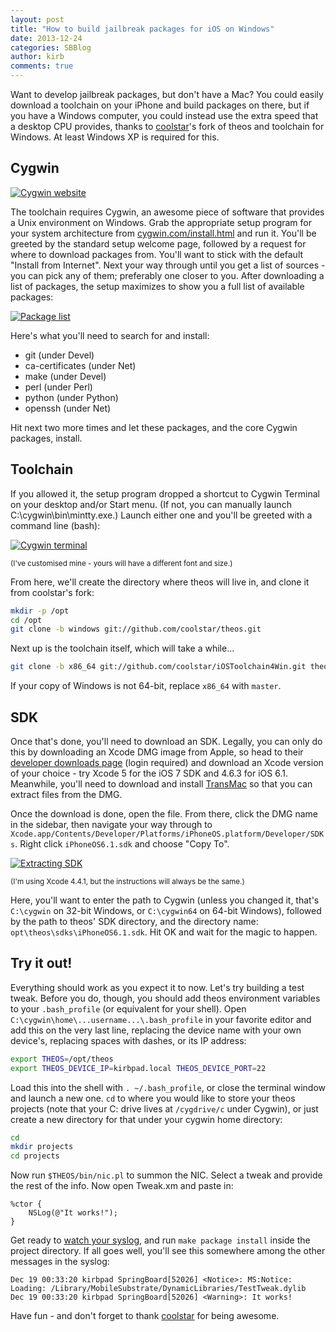 ```yaml
---
layout: post
title: "How to build jailbreak packages for iOS on Windows"
date: 2013-12-24
categories: SBBlog
author: kirb
comments: true
---
```


Want to develop jailbreak packages, but don't have a Mac? You could easily download a toolchain on your iPhone and build packages on there, but if you have a Windows computer, you could instead use the extra speed that a desktop CPU provides, thanks to [coolstar](http://coolstar.org)'s fork of theos and toolchain for Windows. At least Windows XP is required for this.

<!--more-->

## Cygwin
[![Cygwin website](//cdn.hbang.ws/sharedinstance/wp-content/uploads/2013/12/Screen-Shot-2013-12-13-at-4.10.16-pm-1024x766.png)](//cdn.hbang.ws/sharedinstance/wp-content/uploads/2013/12/Screen-Shot-2013-12-13-at-4.10.16-pm.png)

The toolchain requires Cygwin, an awesome piece of software that provides a Unix environment on Windows. Grab the appropriate setup program for your system architecture from [cygwin.com/install.html](https://sourceware.org/cygwin/install.html) and run it. You'll be greeted by the standard setup welcome page, followed by a request for where to download packages from. You'll want to stick with the default "Install from Internet". Next your way through until you get a list of sources - you can pick any of them; preferably one closer to you. After downloading a list of packages, the setup maximizes to show you a full list of available packages:

[![Package list](//cdn.hbang.ws/sharedinstance/wp-content/uploads/2013/12/Screen-Shot-2013-12-19-at-1.12.51-am.png)](//cdn.hbang.ws/sharedinstance/wp-content/uploads/2013/12/Screen-Shot-2013-12-19-at-1.12.51-am.png)

Here's what you'll need to search for and install:

* git (under Devel)
* ca-certificates (under Net)
* make (under Devel)
* perl (under Perl)
* python (under Python)
* openssh (under Net)

Hit next two more times and let these packages, and the core Cygwin packages, install.

## Toolchain
If you allowed it, the setup program dropped a shortcut to Cygwin Terminal on your desktop and/or Start menu. (If not, you can manually launch C:\cygwin\bin\mintty.exe.) Launch either one and you'll be greeted with a command line (bash):

[![Cygwin terminal](//cdn.hbang.ws/sharedinstance/wp-content/uploads/2013/12/Screen-Shot-2013-12-19-at-1.27.03-am.png)](//cdn.hbang.ws/sharedinstance/wp-content/uploads/2013/12/Screen-Shot-2013-12-19-at-1.27.03-am.png)

<small>(I've customised mine - yours will have a different font and size.)</small>

From here, we'll create the directory where theos will live in, and clone it from coolstar's fork:

``` bash
mkdir -p /opt
cd /opt
git clone -b windows git://github.com/coolstar/theos.git
```

Next up is the toolchain itself, which will take a while...

``` bash
git clone -b x86_64 git://github.com/coolstar/iOSToolchain4Win.git theos/toolchain/windows/iphone
```

If your copy of Windows is not 64-bit, replace `x86_64` with `master`.

## SDK
Once that's done, you'll need to download an SDK. Legally, you can only do this by downloading an Xcode DMG image from Apple, so head to their [developer downloads page](https://developer.apple.com/downloads/index.action) (login required) and download an Xcode version of your choice - try Xcode 5 for the iOS 7 SDK and 4.6.3 for iOS 6.1. Meanwhile, you'll need to download and install [TransMac](http://www.acutesystems.com) so that you can extract files from the DMG.

Once the download is done, open the file. From there, click the DMG name in the sidebar, then navigate your way through to `Xcode.app/Contents/Developer/Platforms/iPhoneOS.platform/Developer/SDKs`. Right click `iPhoneOS6.1.sdk` and choose "Copy To".

[![Extracting SDK](//cdn.hbang.ws/sharedinstance/wp-content/uploads/2013/12/Screen-Shot-2013-12-24-at-6.53.11-pm.png)](//cdn.hbang.ws/sharedinstance/wp-content/uploads/2013/12/Screen-Shot-2013-12-24-at-6.53.11-pm.png)

<small>(I'm using Xcode 4.4.1, but the instructions will always be the same.)</small>

Here, you'll want to enter the path to Cygwin (unless you changed it, that's `C:\cygwin` on 32-bit Windows, or `C:\cygwin64` on 64-bit Windows), followed by the path to theos' SDK directory, and the directory name: `opt\theos\sdks\iPhoneOS6.1.sdk`. Hit OK and wait for the magic to happen.

## Try it out!
Everything should work as you expect it to now. Let's try building a test tweak. Before you do, though, you should add theos environment variables to your `.bash_profile` (or equivalent for your shell). Open `C:\cygwin\home\...username...\.bash_profile` in your favorite editor and add this on the very last line, replacing the device name with your own device's, replacing spaces with dashes, or its IP address:

``` bash
export THEOS=/opt/theos
export THEOS_DEVICE_IP=kirbpad.local THEOS_DEVICE_PORT=22
```

Load this into the shell with `. ~/.bash_profile`, or close the terminal window and launch a new one. `cd` to where you would like to store your theos projects (note that your C: drive lives at `/cygdrive/c` under Cygwin), or just create a new directory for that under your cygwin home directory:

``` bash
cd
mkdir projects
cd projects
```

Now run `$THEOS/bin/nic.pl` to summon the NIC. Select a tweak and provide the rest of the info. Now open Tweak.xm and paste in:

``` objc
%ctor {
	NSLog(@"It works!");
}
```

Get ready to [watch your syslog](http://gist.io/5128340), and run `make package install` inside the project directory. If all goes well, you'll see this somewhere among the other messages in the syslog:

``` plain
Dec 19 00:33:20 kirbpad SpringBoard[52026] <Notice>: MS:Notice: Loading: /Library/MobileSubstrate/DynamicLibraries/TestTweak.dylib
Dec 19 00:33:20 kirbpad SpringBoard[52026] <Warning>: It works!
```

Have fun - and don't forget to thank [coolstar](http://coolstar.org) for being awesome.
